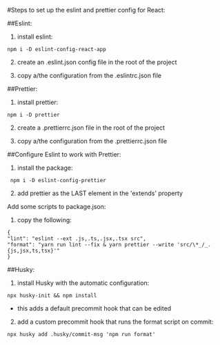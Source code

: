 #Steps to set up the eslint and prettier config for React:

##Eslint:

1. install eslint:

```
npm i -D eslint-config-react-app
```

2. create an .eslint.json config file in the root of the project

3. copy a/the configuration from the .eslintrc.json file

##Prettier:

1. install prettier:

```
npm i -D prettier
```

2. create a .prettierrc.json file in the root of the project

3. copy a/the configuration from the .prettierrc.json file

##Configure Eslint to work with Prettier:

1. install the package:

```
 npm i -D eslint-config-prettier
```

2. add prettier as the LAST element in the 'extends' property

Add some scripts to package.json:

1. copy the following:

```
{
"lint": "eslint --ext .js,.ts,.jsx,.tsx src",
"format": "yarn run lint --fix & yarn prettier --write 'src/\*_/_.{js,jsx,ts,tsx}'"
}
```

##Husky:

1. install Husky with the automatic configuration:

```
npx husky-init && npm install
```

- this adds a default precommit hook that can be edited

2. add a custom precommit hook that runs the format script on commit:

```
npx husky add .husky/commit-msg 'npm run format'
```
